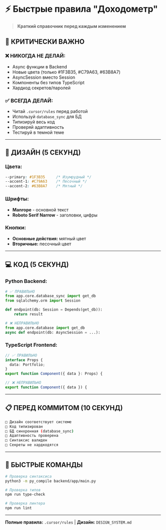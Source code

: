 # ⚡ Быстрые правила "Доходометр"

> **Краткий справочник перед каждым изменением**

## 🚨 КРИТИЧЕСКИ ВАЖНО

### ❌ НИКОГДА НЕ ДЕЛАЙ:
- Async функции в Backend
- Новые цвета (только #1F3B35, #C79A63, #63B8A7)
- AsyncSession вместо Session
- Компоненты без типов TypeScript
- Хардкод секретов/паролей

### ✅ ВСЕГДА ДЕЛАЙ:
- Читай `.cursor/rules` перед работой
- Используй `database_sync` для БД
- Типизируй весь код
- Проверяй адаптивность
- Тестируй в темной теме

---

## 🎨 ДИЗАЙН (5 СЕКУНД)

### Цвета:
```css
--primary: #1F3B35     /* Изумрудный */
--accent-1: #C79A63    /* Песочный */  
--accent-2: #63B8A7    /* Мятный */
```

### Шрифты:
- **Manrope** - основной текст
- **Roboto Serif Narrow** - заголовки, цифры

### Кнопки:
- **Основные действия:** мятный цвет
- **Вторичные:** песочный цвет

---

## 💻 КОД (5 СЕКУНД)

### Python Backend:
```python
# ✅ ПРАВИЛЬНО
from app.core.database_sync import get_db
from sqlalchemy.orm import Session

def endpoint(db: Session = Depends(get_db)):
    return result

# ❌ НЕПРАВИЛЬНО  
from app.core.database import get_db
async def endpoint(db: AsyncSession = ...):
```

### TypeScript Frontend:
```typescript
// ✅ ПРАВИЛЬНО
interface Props {
  data: Portfolio;
}
export function Component({ data }: Props) {

// ❌ НЕПРАВИЛЬНО
export function Component({ data }) {
```

---

## 📋 ПЕРЕД КОММИТОМ (10 СЕКУНД)

```bash
□ Дизайн соответствует системе
□ Код типизирован  
□ БД синхронная (database_sync)
□ Адаптивность проверена
□ Синтаксис валиден
□ Секреты не хардкодятся
```

---

## 🔧 БЫСТРЫЕ КОМАНДЫ

```bash
# Проверка синтаксиса
python3 -m py_compile backend/app/main.py

# Проверка типов
npm run type-check

# Проверка линтера
npm run lint
```

---

**Полные правила:** `.cursor/rules` | **Дизайн:** `DESIGN_SYSTEM.md`

